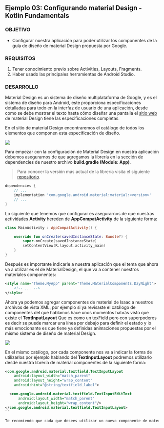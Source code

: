 ## Ejemplo 03: Configurando material Design - Kotlin Fundamentals

### OBJETIVO

- Configurar nuestra aplicación para poder utilizar los componentes de la guía de diseño de material Design propuesta por Google.

### REQUISITOS

1. Tener conocimiento previo sobre Activities, Layouts, Fragments.
2. Haber usado las principales herramientas de Android Studio.

### DESARROLLO

Material Design es un sistema de diseño multiplataforma de Google, y es el sistema de diseño para Android, este proporciona especificaciones detalladas para todo en la interfaz de usuario de una aplicación, desde como se debe mostrar el texto hasta cómo diseñar una pantalla el [sitio web](https://material.io/) de material Design tiene las especificaciones completas.

En el sitio de material Design encontraremos el catálogo de todos los elementos que componen esta especificación de diseño.

![](https://github.com/beduExpert/B1-Kotlin-Intermedio/blob/master/Sesion-05/Ejemplo-03/Images/1.png)

Para empezar con la configuración de Material Design en nuestra aplicación debemos asegurarnos de que agregamos la librería en la sección de dependencies de nuestro archivo **build.gradle (Module: App)**.

>Para conocer la versión más actual de la librería visita el siguiente [repositorio](https://mvnrepository.com/artifact/com.google.android.material/material).
```gradle
dependencies {
	// ...
	implementation 'com.google.android.material:material:<version>'
	// ...
}
```
Lo siguiente que tenemos que configurar es asegurarnos de que nuestras actividades **Activity** hereden de **AppCompatActivity** de la siguiente forma:

```kotlin
class MainActivity : AppCompatActivity() {

    override fun onCreate(savedInstanceState: Bundle?) {
        super.onCreate(savedInstanceState)
        setContentView(R.layout.activity_main)
    }
}
```
Después es importante indicarle a nuestra aplicación que el tema que ahora va a utilizar es el de MaterialDesign, el que va a contener nuestros materiales componentes:
```XML
<style name="Theme.MyApp" parent="Theme.MaterialComponents.DayNight">
    <!-- ... -->
</style>
```
Ahora ya podemos agregar componentes de material de Isaac a nuestros archivos de vista XML, por ejemplo si ya revisaste el catálogo de componentes del que hablamos hace unos momentos habrás visto que existe el **TextInputLayout** Que es como un texField pero con superpoderes es decir se puede marcar una línea por debajo para definir el estado y lo más emocionante es que tiene ya definidas animaciones propuestas por el mismo sistema de diseño de material Design.

![](https://github.com/beduExpert/B1-Kotlin-Intermedio/blob/master/Sesion-05/Ejemplo-03/Images/2.png)

En el mismo catálogo, por cada componente nos va a indicar la forma de utilizarlos por ejemplo hablando del **TextInputLayout** podremos utilizarlo desde nuestra librería de material componentes de la siguiente forma:

```XML
<com.google.android.material.textfield.TextInputLayout
    android:layout_width="match_parent"
    android:layout_height="wrap_content"
    android:hint="@string/textfield_label">

  <com.google.android.material.textfield.TextInputEditText
      android:layout_width="match_parent"
      android:layout_height="wrap_content"/>
</com.google.android.material.textfield.TextInputLayout>
``

Te recomiendo que cada que desees utilizar un nuevo componente de material Design vayas y visites el catálogo que está en el sitio que te acabo de compartir para que sepas de qué forma incluirlo en tus vistas, ahora que ya sabes configurar material Design en tu aplicación y que ya sabes cómo incluir todos sus componentes en tus vistas ve al [Reto 02](/../../tree/master/Sesion-05/Reto-02/) Y completan los puntos que se te piden para que veas como ya va dando forma nuestro proyecto, éxito.